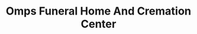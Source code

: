 ---
title: "Omps Funeral Home And Cremation Center"
url: /winchester/omps-funeral-home-and-cremation-center/
shop: Bestattungen
---